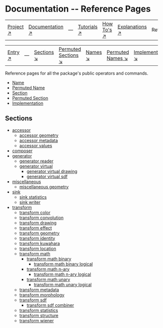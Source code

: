 # Documentation -- Reference Pages

||||||||
|---|---|---|---|---|---|---|
|[Project ↗](../../README.md)|[Documentation ↗](../index.md)|&mdash;|[Tutorials ↗](../tutorials.md)|[How To's ↗](../howtos.md)|[Explanations ↗](../explanations.md)|References|

||||||||
|---|---|---|---|---|---|---|
|[Entry ↗](index.md)|&mdash;|[Sections ↘](index.md#sectree)|[Permuted Sections ↘](bypsections.md)|[Names ↘](byname.md)|[Permuted Names ↘](bypnames.md)|[Implementations ↘](bylang.md)|

Reference pages for all the package's public operators and commands.

- [Name](byname.md)
- [Permuted Name](bypnames.md)
- [Section](#sectree)
- [Permuted Section](bypsections.md)
- [Implementation](bylang.md)

## <a name ='sectree'></a> Sections

  - [accessor](accessor.md)
    - [accessor geometry](accessor_geometry.md)
    - [accessor metadata](accessor_metadata.md)
    - [accessor values](accessor_values.md)
  - [composer](composer.md)
  - [generator](generator.md)
    - [generator reader](generator_reader.md)
    - [generator virtual](generator_virtual.md)
      - [generator virtual drawing](generator_virtual_drawing.md)
      - [generator virtual sdf](generator_virtual_sdf.md)
  - [miscellaneous](miscellaneous.md)
    - [miscellaneous geometry](miscellaneous_geometry.md)
  - [sink](sink.md)
    - [sink statistics](sink_statistics.md)
    - [sink writer](sink_writer.md)
  - [transform](transform.md)
    - [transform color](transform_color.md)
    - [transform convolution](transform_convolution.md)
    - [transform drawing](transform_drawing.md)
    - [transform effect](transform_effect.md)
    - [transform geometry](transform_geometry.md)
    - [transform identity](transform_identity.md)
    - [transform kuwahara](transform_kuwahara.md)
    - [transform location](transform_location.md)
    - [transform math](transform_math.md)
      - [transform math binary](transform_math_binary.md)
        - [transform math binary logical](transform_math_binary_logical.md)
      - [transform math n-ary](transform_math_nary.md)
        - [transform math n-ary logical](transform_math_nary_logical.md)
      - [transform math unary](transform_math_unary.md)
        - [transform math unary logical](transform_math_unary_logical.md)
    - [transform metadata](transform_metadata.md)
    - [transform morphology](transform_morphology.md)
    - [transform sdf](transform_sdf.md)
      - [transform sdf combiner](transform_sdf_combiner.md)
    - [transform statistics](transform_statistics.md)
    - [transform structure](transform_structure.md)
    - [transform wiener](transform_wiener.md)

